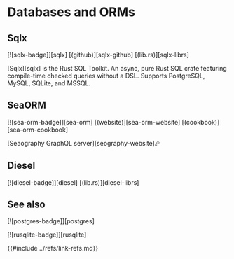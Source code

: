 # Databases and ORMs

## Sqlx

[![sqlx-badge]][sqlx] [(github)][sqlx-github] [(lib.rs)][sqlx-librs]

[Sqlx][sqlx] is the Rust SQL Toolkit. An async, pure Rust SQL crate featuring compile-time checked queries without a DSL. Supports PostgreSQL, MySQL, SQLite, and MSSQL.

## SeaORM

[![sea-orm-badge]][sea-orm] [(website)][sea-orm-website] [(cookbook)][sea-orm-cookbook]

[Seaography GraphQL server][seography-website]⮳

## Diesel

[![diesel-badge]][diesel] [(lib.rs)][diesel-librs]

## See also

[![postgres-badge]][postgres]

[![rusqlite-badge]][rusqlite]

{{#include ../refs/link-refs.md}}
